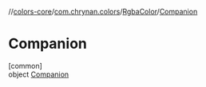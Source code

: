 //[colors-core](../../../../index.md)/[com.chrynan.colors](../../index.md)/[RgbaColor](../index.md)/[Companion](index.md)

# Companion

[common]\
object [Companion](index.md)
